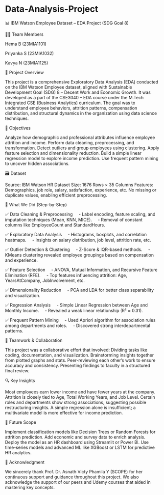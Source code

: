 # Data-Analysis-Project

📊 IBM Watson Employee Dataset – EDA Project (SDG Goal 8)


👩‍💻 Team Members

Hema B (23MIA1101)

Priyanka S (23MIA1032)

Kavya N (23MIA1125)


📌 Project Overview

This project is a comprehensive Exploratory Data Analysis (EDA) conducted on the IBM Watson Employee dataset, aligned with Sustainable Development Goal (SDG) 8 – Decent Work and Economic Growth. It was developed as a part of the CSE3040 – EDA course under the M.Tech Integrated CSE (Business Analytics) curriculum.
The goal was to understand employee behaviors, attrition patterns, compensation distribution, and structural dynamics in the organization using data science techniques.


🧠 Objectives

Analyze how demographic and professional attributes influence employee attrition and income.
Perform data cleaning, preprocessing, and transformation.
Detect outliers and group employees using clustering.
Apply feature selection and dimensionality reduction.
Build a simple linear regression model to explore income prediction.
Use frequent pattern mining to uncover hidden associations.


🗃️ Dataset

Source: IBM Watson HR Dataset
Size: 1676 Rows × 35 Columns
Features: Demographics, job role, salary, satisfaction, experience, etc.
No missing or duplicate values, enabling efficient preprocessing.


🔧 What We Did (Step-by-Step)

✅ Data Cleaning & Preprocessing
    - Label encoding, feature scaling, and imputation techniques (Mean, KNN, MICE).
    - Removal of constant columns like EmployeeCount and StandardHours.

✅ Exploratory Data Analysis
    - Histograms, boxplots, and correlation heatmaps.
    - Insights on salary distribution, job level, attrition rate, etc.

✅ Outlier Detection & Clustering
    - Z-Score & IQR-based methods.
    - KMeans clustering revealed employee groupings based on compensation and experience.

✅ Feature Selection
    - ANOVA, Mutual Information, and Recursive Feature Elimination (RFE).
    - Top features influencing attrition: Age, YearsAtCompany, JobInvolvement, etc.

✅ Dimensionality Reduction
    - PCA and LDA for better class separability and visualization.

✅ Regression Analysis
    - Simple Linear Regression between Age and Monthly Income.
    - Revealed a weak linear relationship (R² ≈ 0.31).

✅ Frequent Pattern Mining
    - Used Apriori algorithm for association rules among departments and roles.
    - Discovered strong interdepartmental patterns.


👥 Teamwork & Collaboration

This project was a collaborative effort that involved:
Dividing tasks like coding, documentation, and visualization.
Brainstorming insights together from plotted graphs and stats.
Peer-reviewing each other’s work to ensure accuracy and consistency.
Presenting findings to faculty in a structured final review.


🔍 Key Insights

Most employees earn lower income and have fewer years at the company.
Attrition is closely tied to Age, Total Working Years, and Job Level.
Certain roles and departments show strong associations, suggesting possible restructuring insights.
A simple regression alone is insufficient; a multivariate model is more effective for income prediction.


🚀 Future Scope

Implement classification models like Decision Trees or Random Forests for attrition prediction.
Add economic and survey data to enrich analysis.
Deploy the model as an HR dashboard using Streamlit or Power BI.
Use time-series models and advanced ML like XGBoost or LSTM for predictive HR analytics.


🙏 Acknowledgment

We sincerely thank Prof. Dr. Asnath Victy Phamila Y (SCOPE) for her continuous support and guidance throughout this project. We also acknowledge the support of our peers and Udemy courses that aided in mastering key concepts.

